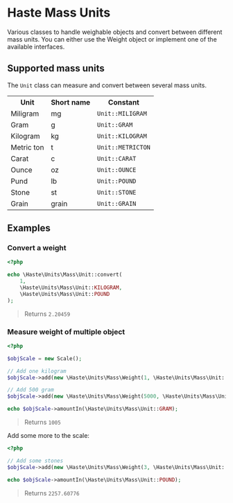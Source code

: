 # Haste Mass Units

Various classes to handle weighable objects and convert between different mass units. You can either use the Weight object or implement one of the available interfaces.


## Supported mass units ##

The `Unit` class can measure and convert between several mass units.

<table>
<tr><th>Unit</th><th>Short name</td><th>Constant</th></tr>
<tr><td>Miligram</td><td>mg</td><td><code>Unit::MILIGRAM</code></td></tr>
<tr><td>Gram</td><td>g</td><td><code>Unit::GRAM</code></td></tr>
<tr><td>Kilogram</td><td>kg</td><td><code>Unit::KILOGRAM</code></td></tr>
<tr><td>Metric ton</td><td>t</td><td><code>Unit::METRICTON</code></td></tr>
<tr><td>Carat</td><td>c</td><td><code>Unit::CARAT</code></td></tr>
<tr><td>Ounce</td><td>oz</td><td><code>Unit::OUNCE</code></td></tr>
<tr><td>Pund</td><td>lb</td><td><code>Unit::POUND</code></td></tr>
<tr><td>Stone</td><td>st</td><td><code>Unit::STONE</code></td></tr>
<tr><td>Grain</td><td>grain</td><td><code>Unit::GRAIN</code></td></tr>
</table>


## Examples ##

### Convert a weight ###

```php
<?php

echo \Haste\Units\Mass\Unit::convert(
	1,
	\Haste\Units\Mass\Unit::KILOGRAM,
	\Haste\Units\Mass\Unit::POUND
);
```
> Returns `2.20459`


### Measure weight of multiple object ###

```php
<?php

$objScale = new Scale();

// Add one kilogram
$objScale->add(new \Haste\Units\Mass\Weight(1, \Haste\Units\Mass\Unit::KILOGRAM));

// Add 500 gram
$objScale->add(new \Haste\Units\Mass\Weight(5000, \Haste\Units\Mass\Unit::MILIGRAM));

echo $objScale->amountIn(\Haste\Units\Mass\Unit::GRAM);
```
> Returns `1005`

Add some more to the scale:
```php
<?php

// Add some stones
$objScale->add(new \Haste\Units\Mass\Weight(3, \Haste\Units\Mass\Unit::STONE));

echo $objScale->amountIn(\Haste\Units\Mass\Unit::POUND);
```
> Returns `2257.60776`
